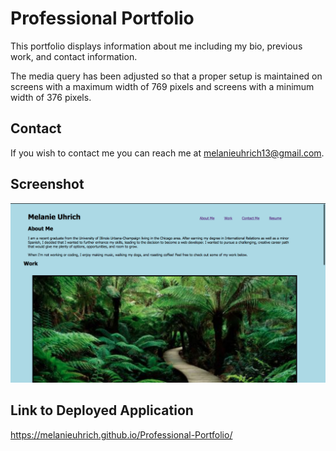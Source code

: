 # Professional Portfolio

This portfolio displays information about me including my bio, previous work, and contact information. 

The media query has been adjusted so that a proper setup is maintained on screens with a maximum width of 769 pixels and screens with a minimum width of 376 pixels.

## Contact 

If you wish to contact me you can reach me at melanieuhrich13@gmail.com.

## Screenshot 

![screenshot](./Assets/screenshot.png)

## Link to Deployed Application 

https://melanieuhrich.github.io/Professional-Portfolio/

